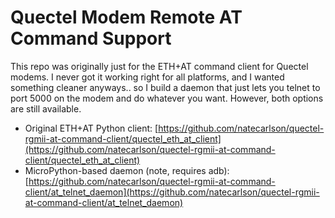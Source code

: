 Quectel Modem Remote AT Command Support
=======================================

This repo was originally just for the ETH+AT command client for Quectel modems. I never got it working right for all platforms, and I wanted something cleaner anyways.. so I build a daemon that just lets you telnet to port 5000 on the modem and do whatever you want. However, both options are still available.

* Original ETH+AT Python client: [https://github.com/natecarlson/quectel-rgmii-at-command-client/quectel_eth_at_client](https://github.com/natecarlson/quectel-rgmii-at-command-client/quectel_eth_at_client)
* MicroPython-based daemon (note, requires adb): [https://github.com/natecarlson/quectel-rgmii-at-command-client/at_telnet_daemon](https://github.com/natecarlson/quectel-rgmii-at-command-client/at_telnet_daemon)
